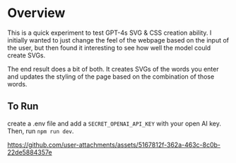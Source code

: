 # Overview

This is a quick experiment to test GPT-4s SVG & CSS creation ability. I initially wanted to just change the feel of the webpage based on the input of the user, but then found it interesting to see how well the model could create SVGs.

The end result does a bit of both. It creates SVGs of the words you enter and updates the styling of the page based on the combination of those words.

## To Run

create a .env file and add a `SECRET_OPENAI_API_KEY` with your open AI key.
Then, run `npm run dev`.


https://github.com/user-attachments/assets/5167812f-362a-463c-8c0b-22de5884357e

